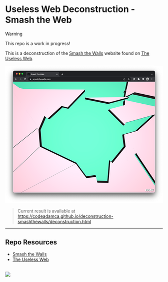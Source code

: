 # Useless Web Deconstruction - Smash the Web

> [!Warning]  
> This repo is a work in progress!

This is a deconstruction of the [Smash the Walls](https://smashthewalls.com/) website found on [The Useless Web](https://theuselessweb.com/).

![Smash the Walls - The Useless Web](_readme/screenshot-smashthewalls.png)

> Current result is available at  
> https://codeadamca.github.io/deconstruction-smashthewalls/deconstruction.html

---

## Repo Resources

- [Smash the Walls](https://smashthewalls.com/)
- [The Useless Web](https://theuselessweb.com/)

<br>
<a href="https://codeadam.ca">
<img src="https://cdn.codeadam.ca/images@1.0.0/codeadam-logo-coloured-horizontal.png" width="200">
</a>
